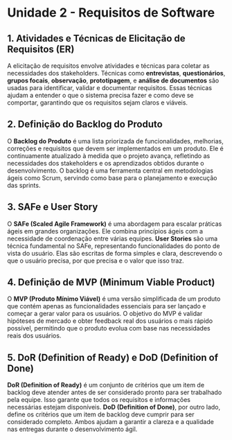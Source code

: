 # Unidade 2 - Requisitos de Software

## 1. **Atividades e Técnicas de Elicitação de Requisitos (ER)**

A elicitação de requisitos envolve atividades e técnicas para coletar as necessidades dos stakeholders. Técnicas como **entrevistas**, **questionários**, **grupos focais**, **observação**, **prototipagem**, e **análise de documentos** são usadas para identificar, validar e documentar requisitos. Essas técnicas ajudam a entender o que o sistema precisa fazer e como deve se comportar, garantindo que os requisitos sejam claros e viáveis.

## 2. **Definição do Backlog do Produto**

O **Backlog do Produto** é uma lista priorizada de funcionalidades, melhorias, correções e requisitos que devem ser implementados em um produto. Ele é continuamente atualizado à medida que o projeto avança, refletindo as necessidades dos stakeholders e os aprendizados obtidos durante o desenvolvimento. O backlog é uma ferramenta central em metodologias ágeis como Scrum, servindo como base para o planejamento e execução das sprints.

## 3. **SAFe e User Story**

O **SAFe (Scaled Agile Framework)** é uma abordagem para escalar práticas ágeis em grandes organizações. Ele combina princípios ágeis com a necessidade de coordenação entre várias equipes. **User Stories** são uma técnica fundamental no SAFe, representando funcionalidades do ponto de vista do usuário. Elas são escritas de forma simples e clara, descrevendo o que o usuário precisa, por que precisa e o valor que isso traz.

## 4. **Definição de MVP (Minimum Viable Product)**

O **MVP (Produto Mínimo Viável)** é uma versão simplificada de um produto que contém apenas as funcionalidades essenciais para ser lançado e começar a gerar valor para os usuários. O objetivo do MVP é validar hipóteses de mercado e obter feedback real dos usuários o mais rápido possível, permitindo que o produto evolua com base nas necessidades reais dos usuários.

## 5. **DoR (Definition of Ready) e DoD (Definition of Done)**

**DoR (Definition of Ready)** é um conjunto de critérios que um item de backlog deve atender antes de ser considerado pronto para ser trabalhado pela equipe. Isso garante que todos os requisitos e informações necessárias estejam disponíveis. **DoD (Definition of Done)**, por outro lado, define os critérios que um item de backlog deve cumprir para ser considerado completo. Ambos ajudam a garantir a clareza e a qualidade nas entregas durante o desenvolvimento ágil.
